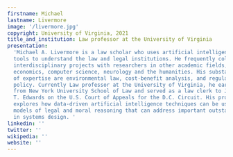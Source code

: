```yaml
---
firstname: Michael
lastname: Livermore
image: '/livermore.jpg'
copyright: University of Virginia, 2021
title_and_institution: Law professor at the University of Virginia
presentation:
  'Michael A. Livermore is a law scholar who uses artificial intelligence
  tools to understand the law and legal institutions. He frequently collaborates on
  interdisciplinary projects with researchers in other academic fields, including
  economics, computer science, neurology and the humanities. His substantive areas
  of expertise are environmental law, cost-benefit analysis, and regulatory law and
  policy. Currently Law professor at the University of Virginia, he earned his J.D.
  from New York University School of Law and served as a law clerk to Judge Harry
  T. Edwards on the U.S. Court of Appeals for the D.C. Circuit. His project for ICA4
  explores how data-driven artificial intelligence techniques can be used to construct
  models of legal and moral reasoning that can address important outstanding questions
  in systems design. '
linkedin: ''
twitter: ''
wikipedia: ''
website: ''
---
```

